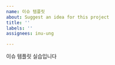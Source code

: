 ```yaml
---
name: 이슈 템플릿
about: Suggest an idea for this project
title: ''
labels: ''
assignees: inu-ung

---
```


이슈 템플릿 실습입니다
